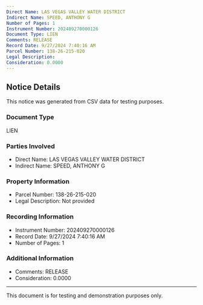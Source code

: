 ```yaml
---
Direct Name: LAS VEGAS VALLEY WATER DISTRICT
Indirect Name: SPEED, ANTHONY G
Number of Pages: 1
Instrument Number: 202409270000126
Document Type: LIEN
Comments: RELEASE
Record Date: 9/27/2024 7:40:16 AM
Parcel Number: 138-26-215-020
Legal Description: 
Consideration: 0.0000
---
```


## Notice Details

This notice was generated from CSV data for testing purposes.

### Document Type
LIEN

### Parties Involved
- Direct Name: LAS VEGAS VALLEY WATER DISTRICT
- Indirect Name: SPEED, ANTHONY G

### Property Information
- Parcel Number: 138-26-215-020
- Legal Description: Not provided

### Recording Information
- Instrument Number: 202409270000126
- Record Date: 9/27/2024 7:40:16 AM
- Number of Pages: 1

### Additional Information
- Comments: RELEASE
- Consideration: 0.0000

---

This document is for testing and demonstration purposes only.
